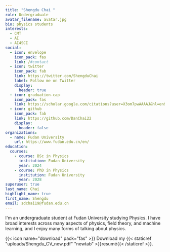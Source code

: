 ```yaml
---
title: "Shengdu Chai "
role: Undergraduate
avatar_filename: avatar.jpg
bio: physics students
interests:
  - CMT
  - AI
  - AI4SCI
social:
  - icon: envelope
    icon_pack: fas
    link: /#contact
  - icon: twitter
    icon_pack: fab
    link: https://twitter.com/ShengduChai
    label: Follow me on Twitter
    display:
      header: true
  - icon: graduation-cap
    icon_pack: fas
    link: https://scholar.google.com/citations?user=X3om7pwAAAAJ&hl=en&oi=ao
  - icon: github
    icon_pack: fab
    link: https://github.com/DanChai22
    display:
      header: false
organizations:
  - name: Fudan University
    url: https://www.fudan.edu.cn/en/
education:
  courses:
    - course: BSc in Physics
      institution: Fudan University
      year: 2024
    - course: PhD in Physics
      institution: Fudan University
      year: 2028
superuser: true
last_name: Chai
highlight_name: true
first_name: Shengdu
email: sdchai19@fudan.edu.cn
---
```

I'm an undergraduate student at Fudan University studying Physics. I have broad interests across many aspects of physics, field theory, and machine learning, and I enjoy many forms of talking about physics.

{{< icon name="download" pack="fas" >}} Download my {{< staticref "uploads/Shengdu_CV_new.pdf" "newtab" >}}resumé{{< /staticref >}}.
